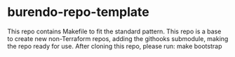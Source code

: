 # burendo-repo-template
This repo contains Makefile to fit the standard pattern. This repo is a base to create new non-Terraform repos, adding the githooks submodule, making the repo ready for use.  After cloning this repo, please run: make bootstrap
